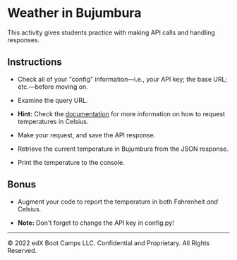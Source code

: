 # Weather in Bujumbura

This activity gives students practice with making API calls and handling responses.

## Instructions

* Check all of your "config" information—i.e., your API key; the base URL; etc.—before moving on.

* Examine the query URL.

* **Hint:** Check the [documentation](https://openweathermap.org/weather-data) for more information on how to request temperatures in Celsius.

* Make your request, and save the API response.

* Retrieve the current temperature in Bujumbura from the JSON response.

* Print the temperature to the console.

## Bonus

* Augment your code to report the temperature in both Fahrenheit _and_ Celsius.

* **Note:** Don't forget to change the API key in config.py!

---

© 2022 edX Boot Camps LLC. Confidential and Proprietary. All Rights Reserved.
